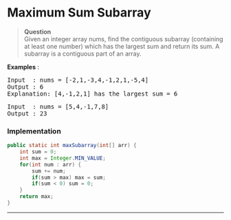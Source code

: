 # Maximum Sum Subarray
> **Question**    
> Given an integer array nums, find the contiguous subarray (containing at least one number) which has the largest sum and return its sum.
> A subarray is a contiguous part of an array.         

**Examples** : 
<pre>
Input  : nums = [-2,1,-3,4,-1,2,1,-5,4]
Output : 6
Explanation: [4,-1,2,1] has the largest sum = 6
</pre>
<pre>
Input  : nums = [5,4,-1,7,8]
Output : 23
</pre>

### Implementation
```java
public static int maxSubarray(int[] arr) {
    int sum = 0;
    int max = Integer.MIN_VALUE;
    for(int num : arr) {
        sum += num;
        if(sum > max) max = sum;
        if(sum < 0) sum = 0;
    }
    return max;
}
```
---
